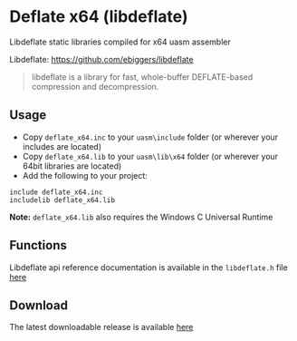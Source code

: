 # Deflate x64 (libdeflate)

Libdeflate static libraries compiled for x64 uasm assembler 

Libdeflate: https://github.com/ebiggers/libdeflate

> libdeflate is a library for fast, whole-buffer DEFLATE-based compression and
>decompression.

## Usage

* Copy `deflate_x64.inc` to your `uasm\include` folder (or wherever your includes are located)
* Copy `deflate_x64.lib` to your `uasm\lib\x64` folder (or wherever your 64bit libraries are located)
* Add the following to your project:
```assembly
include deflate_x64.inc
includelib deflate_x64.lib
```

**Note:** `deflate_x64.lib` also requires the Windows C Universal Runtime

## Functions

Libdeflate api reference documentation is available in the `libdeflate.h` file [here](https://github.com/ebiggers/libdeflate/blob/master/libdeflate.h)

## Download

The latest downloadable release is available [here](https://github.com/mrfearless/libraries/blob/master/releases/deflate_x64.zip?raw=true)
